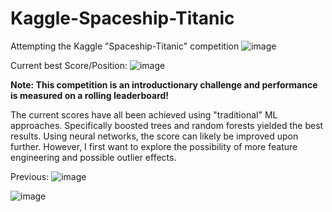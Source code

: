 # Kaggle-Spaceship-Titanic
Attempting the Kaggle "Spaceship-Titanic" competition
![image](https://user-images.githubusercontent.com/86370763/229297195-67b21be6-4b86-4313-ae10-ecac2cbd6a9d.jpeg)

Current best Score/Position:
![image](https://user-images.githubusercontent.com/86370763/228997415-84386a33-ef48-4866-9a85-0096ea316488.jpeg)

**Note: This competition is an introductionary challenge and performance is measured on a rolling leaderboard!**

The current scores have all been achieved using "traditional" ML approaches. Specifically boosted trees and random forests yielded the best results. Using neural networks, the score can likely be improved upon further. However, I first want to explore the possibility of more feature engineering and possible outlier effects.

Previous:
![image](https://user-images.githubusercontent.com/86370763/228939157-b3acba19-523b-4242-8038-1736255645ab.jpeg)

![image](https://user-images.githubusercontent.com/86370763/228259260-9f512e3d-8612-4f03-87d2-a3f3443855c1.jpeg)
